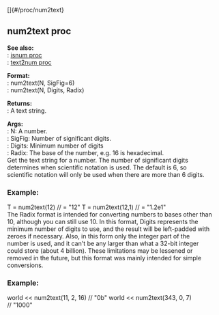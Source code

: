 []{#/proc/num2text}    
## num2text proc    
**See also:**    
:   [isnum proc](ref/proc/isnum)    
:   [text2num proc](ref/proc/text2num)    
<!-- -->    
**Format:**    
:   num2text(N, SigFig=6)    
:   num2text(N, Digits, Radix)    
<!-- -->    
**Returns:**    
:   A text string.    
<!-- -->    
**Args:**    
:   N: A number.    
:   SigFig: Number of significant digits.    
:   Digits: Minimum number of digits    
:   Radix: The base of the number, e.g. 16 is hexadecimal.    
Get the text string for a number. The number of significant digits    
determines when scientific notation is used. The default is 6, so    
scientific notation will only be used when there are more than 6 digits.    
### Example:    
T = num2text(12) // = \"12\" T = num2text(12,1) // = \"1.2e1\"    
The Radix format is intended for converting numbers to bases other than    
10, although you can still use 10. In this format, Digits represents the    
minimum number of digits to use, and the result will be left-padded with    
zeroes if necessary. Also, in this form only the integer part of the    
number is used, and it can\'t be any larger than what a 32-bit integer    
could store (about 4 billion). These limitations may be lessened or    
removed in the future, but this format was mainly intended for simple    
conversions.    
### Example:    
world \<\< num2text(11, 2, 16) // \"0b\" world \<\< num2text(343, 0, 7)    
// \"1000\"  
